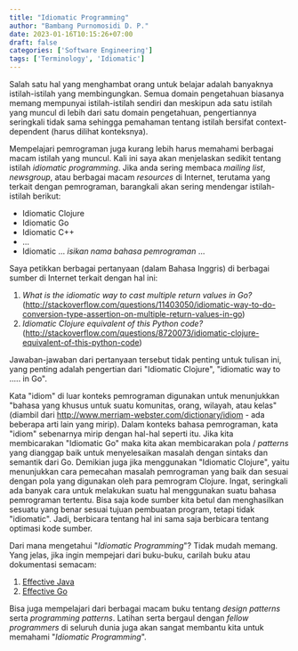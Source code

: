 ```yaml
---
title: "Idiomatic Programming"
author: "Bambang Purnomosidi D. P."
date: 2023-01-16T10:15:26+07:00
draft: false
categories: ['Software Engineering']
tags: ['Terminology', 'Idiomatic']
---
```


Salah satu hal yang menghambat orang untuk belajar adalah banyaknya istilah-istilah yang membingungkan. Semua domain pengetahuan biasanya memang mempunyai istilah-istilah sendiri dan meskipun ada satu istilah yang muncul di lebih dari satu domain pengetahuan, pengertiannya seringkali tidak sama sehingga pemahaman tentang istilah bersifat context-dependent (harus dilihat konteksnya). 

Mempelajari pemrograman juga kurang lebih harus memahami berbagai macam istilah yang muncul. Kali ini saya akan menjelaskan sedikit tentang istilah *idiomatic programming*. Jika anda sering membaca *mailing list*, *newsgroup*, atau berbagai macam *resources* di Internet, terutama yang terkait dengan pemrograman, barangkali akan sering mendengar istilah-istilah berikut:

* Idiomatic Clojure
* Idiomatic Go
* Idiomatic C++
* ...
* Idiomatic ... *isikan nama bahasa pemrograman* ...

Saya petikkan berbagai pertanyaan (dalam Bahasa Inggris) di berbagai sumber di Internet terkait dengan hal ini:

1. *What is the idiomatic way to cast multiple return values in Go?* (http://stackoverflow.com/questions/11403050/idiomatic-way-to-do-conversion-type-assertion-on-multiple-return-values-in-go)
2. *Idiomatic Clojure equivalent of this Python code?* (http://stackoverflow.com/questions/8720073/idiomatic-clojure-equivalent-of-this-python-code)

Jawaban-jawaban dari pertanyaan tersebut tidak penting untuk tulisan ini, yang penting adalah pengertian dari "Idiomatic Clojure", "idiomatic way to ..... in Go". 

Kata "idiom" di luar konteks pemrograman digunakan untuk menunjukkan "bahasa yang khusus untuk suatu komunitas, orang, wilayah, atau kelas" (diambil dari http://www.merriam-webster.com/dictionary/idiom - ada beberapa arti lain yang mirip). Dalam konteks bahasa pemrograman, kata "idiom" sebenarnya mirip dengan hal-hal seperti itu. Jika kita membicarakan "Idiomatic Go" maka kita akan membicarakan pola / *patterns* yang dianggap baik untuk menyelesaikan masalah dengan sintaks dan semantik dari Go. Demikian juga jika menggunakan "Idiomatic Clojure", yaitu menunjukkan cara pemecahan masalah pemrograman yang baik dan sesuai dengan pola yang digunakan oleh para pemrogram Clojure. Ingat, seringkali ada banyak cara untuk melakukan suatu hal menggunakan suatu bahasa pemrograman tertentu. Bisa saja kode sumber kita betul dan menghasilkan sesuatu yang benar sesuai tujuan pembuatan program, tetapi tidak "idiomatic". Jadi, berbicara tentang hal ini sama saja berbicara tentang optimasi kode sumber. 

Dari mana mengetahui "*Idiomatic Programming*"? Tidak mudah memang. Yang jelas, jika ingin mempejari dari buku-buku, carilah buku atau dokumentasi semacam:

1. [Effective Java](https://www.oracle.com/java/technologies/effectivejava.html)
2. [Effective Go](https://go.dev/doc/effective_go)


Bisa juga mempelajari dari berbagai macam buku tentang *design patterns* serta *programming patterns*. Latihan serta bergaul dengan *fellow programmers* di seluruh dunia juga akan sangat membantu kita untuk memahami "*Idiomatic Programming*". 
